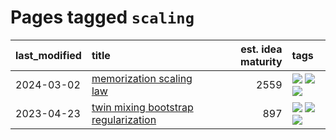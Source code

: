 # Pages tagged `scaling`

|last_modified|title|est. idea maturity|tags
|:---|:---|---:|:---|
|2024-03-02|[memorization scaling law](../memorization_scaling_law.md)|2559|[![](https://img.shields.io/badge/tag-experimental-77485f)](../tags/experimental.md) [![](https://img.shields.io/badge/tag-learning_theory-17673)](../tags/learning_theory.md) [![](https://img.shields.io/badge/tag-scaling-34720)](../tags/scaling.md)|
|2023-04-23|[twin mixing bootstrap regularization](../twin_mixing_dropout.md)|897|[![](https://img.shields.io/badge/tag-experimental-77485f)](../tags/experimental.md) [![](https://img.shields.io/badge/tag-optimization-b3194)](../tags/optimization.md) [![](https://img.shields.io/badge/tag-scaling-34720)](../tags/scaling.md)|